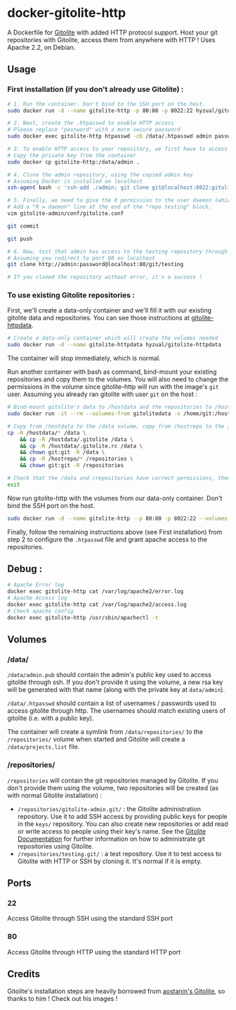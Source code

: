 # docker-gitolite-http

A Dockerfile for [Gitolite][gitolite] with added HTTP protocol support. Host your git repositories with Gitolite, access them from anywhere with HTTP ! Uses Apache 2.2, on Debian.

## Usage

### First installation (if you don't already use Gitolite) :

```bash
# 1. Run the container. Don't bind to the SSH port on the host.
sudo docker run -d --name gitolite-http -p 80:80 -p 8022:22 hyzual/gitolite-http

# 2. Next, create the .htpasswd to enable HTTP access
# Please replace "password" with a more secure password
sudo docker exec gitolite-http htpasswd -cb /data/.htpasswd admin password

# 3. To enable HTTP access to your repository, we first have to access it through SSH
# Copy the private key from the container
sudo docker cp gitolite-http:/data/admin .

# 4. Clone the admin repository, using the copied admin key
# Assuming Docker is installed on localhost
ssh-agent bash -c 'ssh-add ./admin; git clone git@localhost:8022:gitolite-admin'

# 5. Finally, we need to give the R permission to the user daemon (which is Apache).
# Add a "R = daemon" line at the end of the "repo testing" block.
vim gitolite-admin/conf/gitolite.conf

git commit

git push

# 6. Now, test that admin has access to the testing repository through HTTP
# Assuming you redirect to port 80 on localhost
git clone http://admin:password@localhost:80/git/testing

# If you cloned the repository without error, it's a success !
```

### To use existing Gitolite repositories :

First, we'll create a data-only container and we'll fill it with our existing gitolite data and repositories.
You can see those instructions at [gitolite-httpdata][gitolite-httpdata].

```bash
# Create a data-only container which will create the volumes needed
sudo docker run -d --name gitolite-httpdata hyzual/gitolite-httpdata
```

The container will stop immediately, which is normal.

Run another container with bash as command, bind-mount your existing repositories and copy them to the volumes. You will also need to change the permissions in the volume since gitolite-http will run with the image's `git` user. Assuming you already ran gitolite with user `git` on the host :

```bash
# Bind-mount gitolite's data to /hostdata and the repositories to /hostrepo
sudo docker run -it --rm --volumes-from gitolitedata -v /home/git:/hostdata -v /home/git/repositories:/hostrepo hyzual/gitolitedata bash

# Copy from /hostdata to the /data volume, copy from /hostrepo to the /repositories volume and change permissions.
cp -R /hostdata/* /data \
	&& cp -R /hostdata/.gitolite /data \
	&& cp -R /hostdata/.gitolite.rc /data \
	&& chown git:git -R /data \
	&& cp -R /hostrepo/* /repositories \
	&& chown git:git -R /repositories

# Check that the /data and /repositories have correct permissions, then exit from the container
exit
```

Now run gitolite-http with the volumes from our data-only container. Don't bind the SSH port on the host.

```bash
sudo docker run -d --name gitolite-http --p 80:80 -p 8022:22 --volumes-from gitolite-httpdata hyzual/gitolite-http
```

Finally, follow the remaining instructions above (see First installation) from step 2 to configure the `.htpasswd` file and grant apache access to the repositories.

## Debug :

```bash
# Apache Error log
docker exec gitolite-http cat /var/log/apache2/error.log
# Apache Access log
docker exec gitolite-http cat /var/log/apache2/access.log
# Check apache config
docker exec gitolite-http /usr/sbin/apachectl -t
```

## Volumes

### /data/

`/data/admin.pub` should contain the admin's public key used to access gitolite through ssh. If you don't provide it using the volume, a new rsa key will be generated with that name (along with the private key at `data/admin`).

`/data/.htpasswd` should contain a list of usernames / passwords used to access gitolite through http. The usernames should match existing users of gitolite (i.e. with a public key).

The container will create a symlink from `/data/repositories/` to the `/repositories/` volume when started and Gitolite will create a `/data/projects.list` file.

### /repositories/

`/repositories` will contain the git repositories managed by Gitolite. If you don't provide them using the volume,
 two repositories will be created (as with normal Gitolite installation) :

- `/repositories/gitolite-admin.git/` : the Gitolite administration repository. Use it to add SSH access by providing public keys for people in the `keys/` repository. You can also create new repositories or add read or write access to people using their key's name. See the [Gitolite Documentation][gitolite-doc] for further information on how to administrate git repositories using Gitolite.
- `/repositories/testing.git/` : a test repository. Use it to test access to Gitolite with HTTP or SSH by cloning it. It's normal if it is empty.

## Ports

### 22

Access Gitolite through SSH using the standard SSH port

### 80

Access Gitolite through HTTP using the standard HTTP port

## Credits

Gitolite's installation steps are heavily borrowed from [aostanin's Gitolite][aostanin-gitolite], so thanks to him ! Check out his images !

[gitolite]: http://gitolite.com/
[gitolite-doc]: http://gitolite.com/gitolite/gitolite.html#overview
[gitolite-httpdata]: https://registry.hub.docker.com/u/hyzual/gitolite-httpdata/
[aostanin-gitolite]: https://registry.hub.docker.com/u/aostanin/gitolite/
